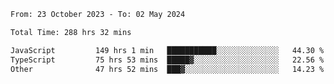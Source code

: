 

<!--START_SECTION:waka-->

```txt
From: 23 October 2023 - To: 02 May 2024

Total Time: 288 hrs 32 mins

JavaScript         149 hrs 1 min   ███████████░░░░░░░░░░░░░░   44.30 %
TypeScript         75 hrs 53 mins  █████▓░░░░░░░░░░░░░░░░░░░   22.56 %
Other              47 hrs 52 mins  ███▓░░░░░░░░░░░░░░░░░░░░░   14.23 %
```

<!--END_SECTION:waka-->
